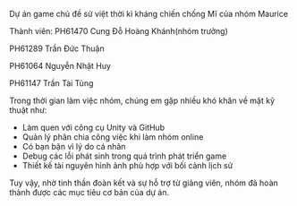 Dự án game chủ đề sử việt thời kì kháng chiến chống Mĩ của nhóm Maurice

Thành viên: 
PH61470	Cung Đỗ Hoàng Khánh(nhóm trưởng)

PH61289	Trần Đức Thuận

PH61064	Nguyễn Nhật Huy

PH61147	Trần Tài Tùng

Trong thời gian làm việc nhóm, chúng em gặp nhiều khó khăn về mặt kỹ thuật như:
- Làm quen với công cụ Unity và GitHub
- Quản lý phân chia công việc khi làm nhóm online
- Có bạn bận vì lý do cá nhân
- Debug các lỗi phát sinh trong quá trình phát triển game
- Thiết kế tài nguyên hình ảnh phù hợp với bối cảnh lịch sử

Tuy vậy, nhờ tinh thần đoàn kết và sự hỗ trợ từ giảng viên, nhóm đã hoàn thành được các mục tiêu cơ bản của dự án.
